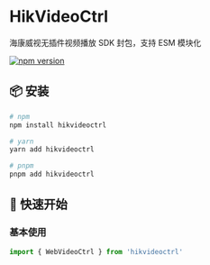 # HikVideoCtrl

海康威视无插件视频播放 SDK 封包，支持 ESM 模块化

[![npm version](https://img.shields.io/npm/v/hikvideoctrl.svg)](https://www.npmjs.com/package/hikvideoctrl)

## 📦 安装

```bash
# npm
npm install hikvideoctrl

# yarn
yarn add hikvideoctrl

# pnpm
pnpm add hikvideoctrl
```

## 🚀 快速开始

### 基本使用

```javascript
import { WebVideoCtrl } from 'hikvideoctrl'
```
